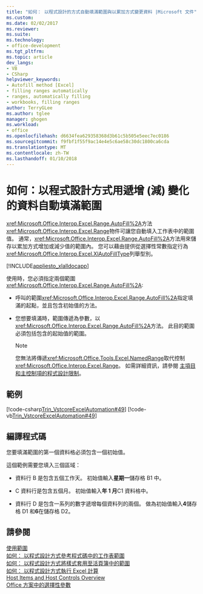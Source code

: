 ```yaml
---
title: "如何： 以程式設計的方式自動填滿範圍與以累加方式變更資料 |Microsoft 文件"
ms.custom: 
ms.date: 02/02/2017
ms.reviewer: 
ms.suite: 
ms.technology:
- office-development
ms.tgt_pltfrm: 
ms.topic: article
dev_langs:
- VB
- CSharp
helpviewer_keywords:
- Autofill method [Excel]
- filling ranges automatically
- ranges, automatically filling
- workbooks, filling ranges
author: TerryGLee
ms.author: tglee
manager: ghogen
ms.workload:
- office
ms.openlocfilehash: d6634fea629358368d3b61c5b505e5eec7ec0186
ms.sourcegitcommit: f9fbf1f55f9ac14e4e5c6ae58c30dc1800ca6cda
ms.translationtype: MT
ms.contentlocale: zh-TW
ms.lasthandoff: 01/10/2018
---
```

# <a name="how-to-programmatically-automatically-fill-ranges-with-incrementally-changing-data"></a>如何：以程式設計方式用遞增 (減) 變化的資料自動填滿範圍
  <xref:Microsoft.Office.Interop.Excel.Range.AutoFill%2A>方法<xref:Microsoft.Office.Interop.Excel.Range>物件可讓您自動填入工作表中的範圍值。 通常，<xref:Microsoft.Office.Interop.Excel.Range.AutoFill%2A>方法用來儲存以累加方式增加或減少值的範圍內。 您可以藉由提供從選擇性常數指定行為<xref:Microsoft.Office.Interop.Excel.XlAutoFillType>列舉型別。  
  
 [!INCLUDE[appliesto_xlalldocapp](../vsto/includes/appliesto-xlalldocapp-md.md)]  
  
 使用時，您必須指定兩個範圍<xref:Microsoft.Office.Interop.Excel.Range.AutoFill%2A>:  
  
-   呼叫的範圍<xref:Microsoft.Office.Interop.Excel.Range.AutoFill%2A>指定填滿的起點，並且包含初始值的方法。  
  
-   您想要填滿時，範圍傳遞為參數，以<xref:Microsoft.Office.Interop.Excel.Range.AutoFill%2A>方法。 此目的範圍必須包括包含的起始值的範圍。  
  
    > [!NOTE]  
    >  您無法將傳遞<xref:Microsoft.Office.Tools.Excel.NamedRange>取代控制<xref:Microsoft.Office.Interop.Excel.Range>。 如需詳細資訊，請參閱 [主項目和主控制項的程式設計限制](../vsto/programmatic-limitations-of-host-items-and-host-controls.md)。  
  
## <a name="example"></a>範例  
 [!code-csharp[Trin_VstcoreExcelAutomation#49](../vsto/codesnippet/CSharp/Trin_VstcoreExcelAutomationCS/Sheet1.cs#49)]
 [!code-vb[Trin_VstcoreExcelAutomation#49](../vsto/codesnippet/VisualBasic/Trin_VstcoreExcelAutomation/Sheet1.vb#49)]  
  
## <a name="compiling-the-code"></a>編譯程式碼  
 您要填滿範圍的第一個資料格必須包含一個初始值。  
  
 這個範例需要您填入三個區域：  
  
-   資料行 B 是包含五個工作天。 初始值輸入**星期一**儲存格 B1 中。  
  
-   C 資料行是包含五個月。 初始值輸入**年 1 月**C1 資料格中。  
  
-   資料行 D 是包含一系列的數字遞增每個資料列的兩個。 做為初始值輸入**4**儲存格 D1 和**6**在儲存格 D2。  
  
## <a name="see-also"></a>請參閱  
 [使用範圍](../vsto/working-with-ranges.md)   
 [如何： 以程式設計方式參考程式碼中的工作表範圍](../vsto/how-to-programmatically-refer-to-worksheet-ranges-in-code.md)   
 [如何： 以程式設計方式將樣式套用至活頁簿中的範圍](../vsto/how-to-programmatically-apply-styles-to-ranges-in-workbooks.md)   
 [如何： 以程式設計方式執行 Excel 計算](../vsto/how-to-programmatically-run-excel-calculations-programmatically.md)   
 [Host Items and Host Controls Overview](../vsto/host-items-and-host-controls-overview.md)   
 [Office 方案中的選擇性參數](../vsto/optional-parameters-in-office-solutions.md)  
  
  